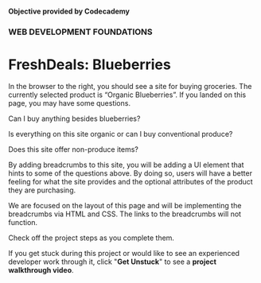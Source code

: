 #### Objective provided by Codecademy

### WEB DEVELOPMENT FOUNDATIONS

# FreshDeals: Blueberries

In the browser to the right, you should see a site for buying groceries. The currently selected product is “Organic Blueberries”. If you landed on this page, you may have some questions.

Can I buy anything besides blueberries?

Is everything on this site organic or can I buy conventional produce?

Does this site offer non-produce items?

By adding breadcrumbs to this site, you will be adding a UI element that hints to some of the questions above. By doing so, users will have a better feeling for what the site provides and the optional attributes of the product they are purchasing.

We are focused on the layout of this page and will be implementing the breadcrumbs via HTML and CSS. The links to the breadcrumbs will not function.

Check off the project steps as you complete them.

If you get stuck during this project or would like to see an experienced developer work through it, click "**Get Unstuck**" to see a **project walkthrough video**.

